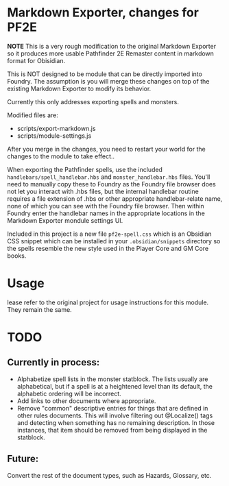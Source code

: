 
# Markdown Exporter, changes for PF2E

**NOTE** This is a very rough modification to the original Markdown Exporter so it
produces more usable Pathfinder 2E Remaster content in markdown format for Obisidian.

This is NOT designed to be module that can be directly imported into Foundry.  The assumption
is you will merge these changes on top of the existing Markdown Exporter to modify its behavior. 

Currently this only addresses exporting spells and monsters.

Modified files are:
- scripts/export-markdown.js
- scripts/module-settings.js

After you merge in the changes, you need to restart your world for the changes to the module to 
take effect..

When exporting the Pathfinder spells, use the included `handlebars/spell_handlebar.hbs` and `monster_handlebar.hbs` files.  You'll need to manually copy these to Foundry as the Foundry file browser does not let you interact with .hbs files, but the internal handlebar routine requires a file extension of .hbs or other appropriate handlebar-relate name, none of which you can see with the Foundry file browser. Then within Foundry enter the handlebar names in the appropriate locations in the Markdown Exporter mondule settings UI.

Included in this project is a new file `pf2e-spell.css` which is an 
Obsidian CSS snippet which can be installed in your `.obsidian/snippets` directory so the spells resemble the new style used in the Player Core and GM Core books.

# Usage

lease refer to the original project for usage instructions for this module.  They remain the same.

# TODO

## Currently in process:
* Alphabetize spell lists in the monster statblock.   The lists usually are alphabetical, but if a spell is at a heightened level than its default, the alphabetic ordering will be incorrect.
* Add links to other documents where appropriate.
* Remove "common" descriptive entries for things that are defined in other rules documents. This will involve filtering out @Localize() tags and detecting when something has no remaining description. In those instances, that item should be removed from being displayed in the statblock.

## Future:
Convert the rest of the document types, such as Hazards, Glossary, etc.
